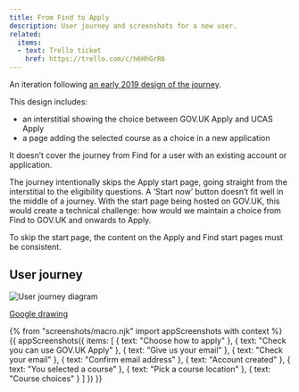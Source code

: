 ```yaml
---
title: From Find to Apply
description: User journey and screenshots for a new user.
related:
  items:
  - text: Trello ticket
    href: https://trello.com/c/h6HhGrR6
---
```

An iteration following [an early 2019 design of the journey](/find-teacher-training/choose-how-to-apply-2).

This design includes:

* an interstitial showing the choice between GOV.UK Apply and UCAS Apply
* a page adding the selected course as a choice in a new application

It doesn’t cover the journey from Find for a user with an existing account or application.

The journey intentionally skips the Apply start page, going straight from the interstitial to the eligibility questions. A ‘Start now’ button doesn’t fit well in the middle of a journey. With the start page being hosted on GOV.UK, this would create a technical challenge: how would we maintain a choice from Find to GOV.UK and onwards to Apply.

To skip the start page, the content on the Apply and Find start pages must be consistent.

## User journey

![User journey diagram](/images/apply-for-teacher-training/find-to-apply/find-to-apply-journey.svg)

[Google drawing](https://docs.google.com/drawings/d/1d30V3qtVYQNL_gWIMuGjgjm2doWMIDyIyYWchIKnPe8)

{% from "screenshots/macro.njk" import appScreenshots with context %}
{{ appScreenshots({
  items: [
    { text: "Choose how to apply" },
    { text: "Check you can use GOV.UK Apply" },
    { text: "Give us your email" },
    { text: "Check your email" },
    { text: "Confirm email address" },
    { text: "Account created" },
    { text: "You selected a course" },
    { text: "Pick a course location" },
    { text: "Course choices" }
  ]
}) }}
